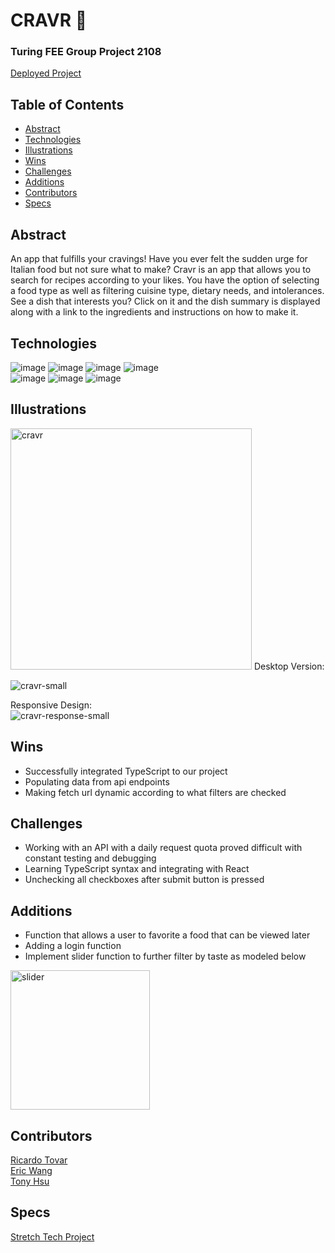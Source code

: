 # CRAVR :spaghetti:

### Turing FEE Group Project 2108
[Deployed Project](https://cravr.netlify.app/)

## Table of Contents
  - [Abstract](#Abstract)
  - [Technologies](#Technologies)
  - [Illustrations](#Illustrations)
  - [Wins](#Wins)
  - [Challenges](#Challenges)
  - [Additions](#Additions)
  - [Contributors](#Contributors)
  - [Specs](#Specs)

## Abstract
An app that fulfills your cravings!  Have you ever felt the sudden urge for Italian food but not sure what to make?  Cravr is an app that allows you to search for recipes according to your likes.  You have the option of selecting a food type as well as filtering cuisine type, dietary needs, and intolerances.  See a dish that interests you?  Click on it and the dish summary is displayed along with a link to the ingredients and instructions on how to make it.

## Technologies
![image](https://img.shields.io/badge/TypeScript-007ACC?style=for-the-badge&logo=typescript&logoColor=white) ![image](https://img.shields.io/badge/React-20232A?style=for-the-badge&logo=react&logoColor=61DAFB) ![image](https://img.shields.io/badge/React_Router-CA4245?style=for-the-badge&logo=react-router&logoColor=white) ![image](https://img.shields.io/badge/JavaScript-323330?style=for-the-badge&logo=javascript&logoColor=F7DF1E)   
![image](https://img.shields.io/badge/HTML5-E34F26?style=for-the-badge&logo=html5&logoColor=white)  ![image](https://img.shields.io/badge/Figma-F24E1E?style=for-the-badge&logo=figma&logoColor=white) ![image](https://img.shields.io/badge/Cypress-17202C?style=for-the-badge&logo=cypress&logoColor=white) 


## Illustrations
<img width="386" alt="cravr" src="https://user-images.githubusercontent.com/70819338/149261683-da331a5e-a3cc-4d38-886f-17ad480278ea.png">  
Desktop Version:  

![cravr-small](https://user-images.githubusercontent.com/70819338/149261735-95a35e9b-51b5-4792-96f9-03d8246ae16e.gif)

Responsive Design:  
![cravr-response-small](https://user-images.githubusercontent.com/70819338/149261809-091d6a74-8280-477f-97f4-c20f7599e9d3.gif)





## Wins
- Successfully integrated TypeScript to our project
- Populating data from api endpoints
- Making fetch url dynamic according to what filters are checked


## Challenges
- Working with an API with a daily request quota proved difficult with constant testing and debugging
- Learning TypeScript syntax and integrating with React
- Unchecking all checkboxes after submit button is pressed


## Additions
- Function that allows a user to favorite a food that can be viewed later
- Adding a login function
- Implement slider function to further filter by taste as modeled below
<img width="223" alt="slider" src="https://user-images.githubusercontent.com/70819338/149029729-d78dd0ab-36f8-4b08-84dd-abb51b34ad58.png">



## Contributors
[Ricardo Tovar](https://github.com/JRicardoT)  
[Eric Wang](https://github.com/ewang0)  
[Tony Hsu](https://github.com/tonydhsu)  

## Specs
[Stretch Tech Project](https://frontend.turing.edu/projects/module-3/stretch.html)
